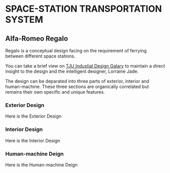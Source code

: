 # SPACE-STATION TRANSPORTATION SYSTEM


## Alfa-Romeo Regalo

Regalo is a conceptual design facing on the requirement of ferrying between different space stations.

You can take a brief view on [TJU Industial Design Galary](http://idesign.tju.edu.cn/exhibitions/index/work_detail/id/195/type/biye.html) to maintain a direct insight to the design and the intelligent designer, Lorraine Jade.

The design can be deparated into three parts of exterior, interior and human-machine. These three sections are organically correlated but remains their own specific and unique features.

### Exterior Design

Here is the Exterior Design

### Interior Design

Here is the Interior Design

### Human-machine Deign

Here is the Human-machine Deign

##
